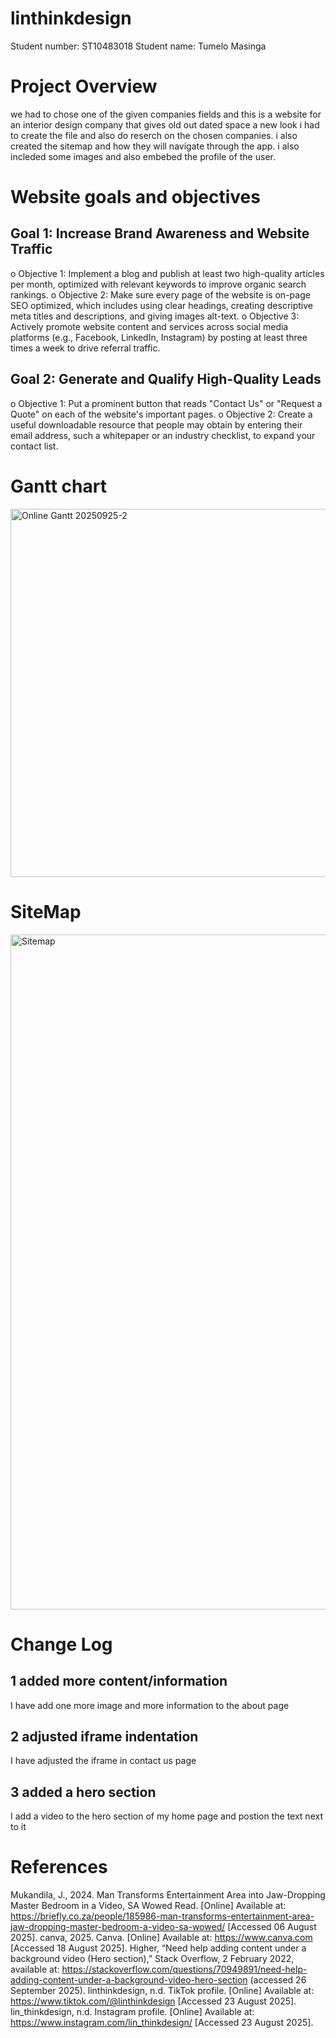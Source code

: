 # linthinkdesign
Student number: ST10483018
Student name: Tumelo Masinga
# Project Overview
we had to chose one of the given companies fields and this  is a website for an interior design company that gives old out dated space a new look i had to create the file and also do reserch on the chosen companies. i also created the sitemap and how they will navigate through the app. i also incleded some images and also embebed the profile of the user. 
# Website goals and objectives
## Goal 1: Increase Brand Awareness and Website Traffic
o	Objective 1: Implement a blog and publish at least two high-quality articles per month, optimized with relevant keywords to improve organic search rankings.
o	Objective 2: Make sure every page of the website is on-page SEO optimized, which includes using clear headings, creating descriptive meta titles and descriptions, and giving images alt-text.
o	Objective 3: Actively promote website content and services across social media platforms (e.g., Facebook, LinkedIn, Instagram) by posting at least three times a week to drive referral traffic.
## Goal 2: Generate and Qualify High-Quality Leads
o	Objective 1: Put a prominent button that reads "Contact Us" or "Request a Quote" on each of the website's important pages.
o	Objective 2: Create a useful downloadable resource that people may obtain by entering their email address, such a whitepaper or an industry checklist, to expand your contact list.

# Gantt chart

<img width="1410" height="589" alt="Online Gantt 20250925-2" src="https://github.com/user-attachments/assets/dd9f2dc8-b9ec-4ec6-b5b0-1b33d4d4e381" />

# SiteMap

<img width="1920" height="1080" alt="Sitemap" src="https://github.com/user-attachments/assets/dee8ac55-86a9-41ea-a4a1-5fe3a43039a1" />

# Change Log

## 1 added more content/information
I have add one more image and more information to the about page

## 2 adjusted iframe indentation 
I have adjusted the iframe in contact us page

## 3 added a hero section 
I add a video to the hero section of my home page and postion the text next to it

# References
Mukandila, J., 2024. Man Transforms Entertainment Area into Jaw-Dropping Master Bedroom in a Video, SA Wowed Read. [Online] 
Available at: https://briefly.co.za/people/185986-man-transforms-entertainment-area-jaw-dropping-master-bedroom-a-video-sa-wowed/
[Accessed 06 August 2025].
canva, 2025. Canva. [Online] 
Available at: https://www.canva.com
[Accessed 18 August 2025].
Higher, “Need help adding content under a background video (Hero section),” Stack Overflow, 2 February 2022, available at: https://stackoverflow.com/questions/70949891/need-help-adding-content-under-a-background-video-hero-section
 (accessed 26 September 2025).
linthinkdesign, n.d. TikTok profile. [Online] 
Available at: https://www.tiktok.com/@linthinkdesign
[Accessed 23 August 2025].
lin_thinkdesign, n.d. Instagram profile. [Online] 
Available at: https://www.instagram.com/lin_thinkdesign/
[Accessed 23 August 2025].


